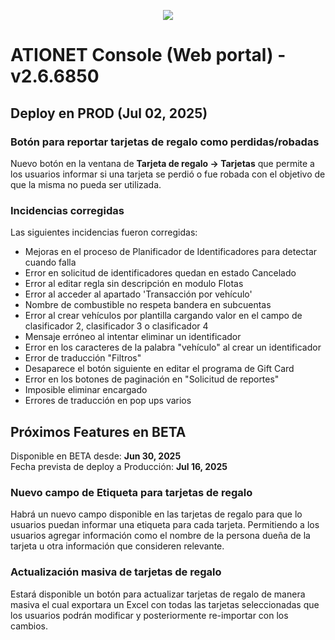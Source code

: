 <p align="center">
  <img src="https://github.com/Ationet/ationetdocs/raw/master/Content/Images/ATIOnetLogo_250x70.png" />
</p>

# ATIONET Console (Web portal) - v2.6.6850

## Deploy en PROD (Jul 02, 2025)

### Botón para reportar tarjetas de regalo como perdidas/robadas
Nuevo botón en la ventana de **Tarjeta de regalo -> Tarjetas** que permite a los usuarios informar si una tarjeta se perdió o fue robada con el objetivo de que la misma no pueda ser utilizada.

### Incidencias corregidas
Las siguientes incidencias fueron corregidas:
  - Mejoras en el proceso de Planificador de Identificadores para detectar cuando falla
  - Error en solicitud de identificadores quedan en estado Cancelado
  - Error al editar regla sin descripción en modulo Flotas
  - Error al acceder al apartado 'Transacción por vehículo' 
  - Nombre de combustible no respeta bandera en subcuentas
  - Error al crear vehículos por plantilla cargando valor en el campo de clasificador 2, clasificador 3 o clasificador 4
  - Mensaje erróneo al intentar eliminar un identificador 
  - Error en los caracteres de la palabra "vehículo" al crear un identificador
  - Error de traducción "Filtros"
  - Desaparece el botón siguiente en editar el programa de Gift Card 
  - Error en los botones de paginación en "Solicitud de reportes"
  - Imposible eliminar encargado
  - Errores de traducción en pop ups varios

## Próximos Features en BETA
Disponible en BETA desde: **Jun 30, 2025** <br>
Fecha prevista de deploy a Producción: **Jul 16, 2025**

### Nuevo campo de **Etiqueta** para tarjetas de regalo
Habrá un nuevo campo disponible en las tarjetas de regalo para que lo usuarios puedan informar una etiqueta para cada tarjeta. Permitiendo a los usuarios agregar información como el nombre de la persona dueña de la tarjeta u otra información que consideren relevante.

### Actualización masiva de tarjetas de regalo
Estará disponible un botón para actualizar tarjetas de regalo de manera masiva el cual exportara un Excel con todas las tarjetas seleccionadas que los usuarios podrán modificar y posteriormente re-importar con los cambios.

